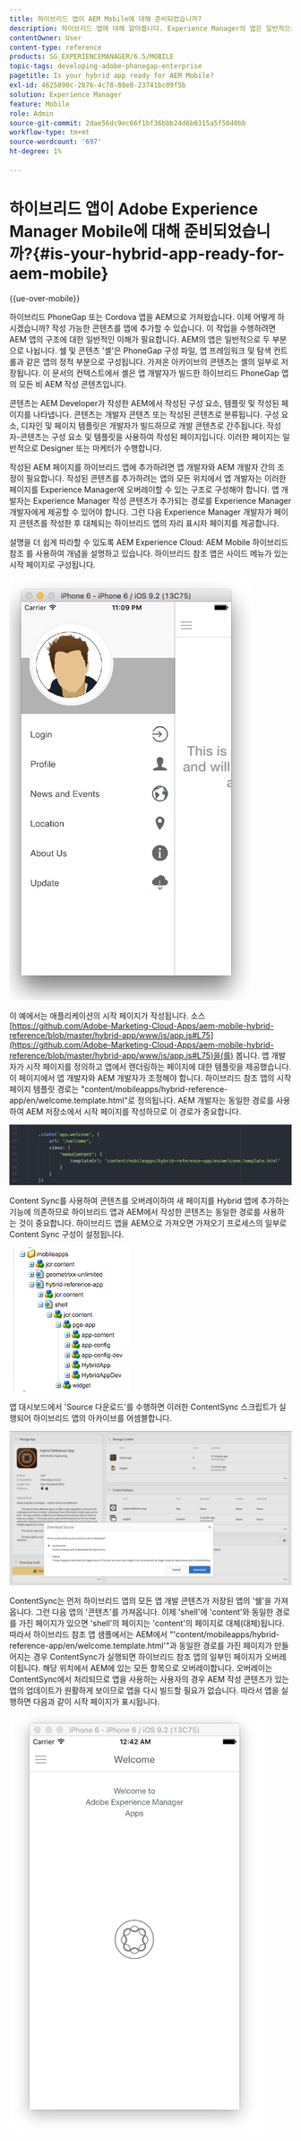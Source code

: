 ```yaml
---
title: 하이브리드 앱이 AEM Mobile에 대해 준비되었습니까?
description: 하이브리드 앱에 대해 알아봅니다. Experience Manager의 앱은 일반적으로 두 부분으로 나뉩니다. "쉘" 및 "콘텐츠"와 이 페이지에서는 이러한 주제에 대한 자세한 정보를 제공합니다.
contentOwner: User
content-type: reference
products: SG_EXPERIENCEMANAGER/6.5/MOBILE
topic-tags: developing-adobe-phonegap-enterprise
pagetitle: Is your hybrid app ready for AEM Mobile?
exl-id: 4625890c-2b76-4c78-88e8-23741bc09f5b
solution: Experience Manager
feature: Mobile
role: Admin
source-git-commit: 2dae56dc9ec66f1bf36bbb24d6b0315a5f5040bb
workflow-type: tm+mt
source-wordcount: '697'
ht-degree: 1%

---
```


# 하이브리드 앱이 Adobe Experience Manager Mobile에 대해 준비되었습니까?{#is-your-hybrid-app-ready-for-aem-mobile}

{{ue-over-mobile}}

하이브리드 PhoneGap 또는 Cordova 앱을 AEM으로 가져왔습니다. 이제 어떻게 하시겠습니까? 작성 가능한 콘텐츠를 앱에 추가할 수 있습니다. 이 작업을 수행하려면 AEM 앱의 구조에 대한 일반적인 이해가 필요합니다. AEM의 앱은 일반적으로 두 부분으로 나뉩니다. 쉘 및 콘텐츠 &#39;셸&#39;은 PhoneGap 구성 파일, 앱 프레임워크 및 탐색 컨트롤과 같은 앱의 정적 부분으로 구성됩니다. 가져온 아카이브의 콘텐츠는 셸의 일부로 저장됩니다. 이 문서의 컨텍스트에서 셸은 앱 개발자가 빌드한 하이브리드 PhoneGap 앱의 모든 비 AEM 작성 콘텐츠입니다.

콘텐츠는 AEM Developer가 작성한 AEM에서 작성된 구성 요소, 템플릿 및 작성된 페이지를 나타냅니다. 콘텐츠는 개발자 콘텐츠 또는 작성된 콘텐츠로 분류됩니다. 구성 요소, 디자인 및 페이지 템플릿은 개발자가 빌드하므로 개발 콘텐츠로 간주됩니다. 작성자-콘텐츠는 구성 요소 및 템플릿을 사용하여 작성된 페이지입니다. 이러한 페이지는 일반적으로 Designer 또는 마케터가 수행합니다.

작성된 AEM 페이지를 하이브리드 앱에 추가하려면 앱 개발자와 AEM 개발자 간의 조정이 필요합니다. 작성된 콘텐츠를 추가하려는 앱의 모든 위치에서 앱 개발자는 이러한 페이지를 Experience Manager에 오버레이할 수 있는 구조로 구성해야 합니다. 앱 개발자는 Experience Manager 작성 콘텐츠가 추가되는 경로를 Experience Manager 개발자에게 제공할 수 있어야 합니다. 그런 다음 Experience Manager 개발자가 페이지 콘텐츠를 작성한 후 대체되는 하이브리드 앱의 자리 표시자 페이지를 제공합니다.

설명을 더 쉽게 따라할 수 있도록 AEM Experience Cloud: AEM Mobile 하이브리드 참조 를 사용하여 개념을 설명하고 있습니다. 하이브리드 참조 앱은 사이드 메뉴가 있는 시작 페이지로 구성됩니다.

![chlimage_1-76](assets/chlimage_1-76.png)

이 예에서는 애플리케이션의 시작 페이지가 작성됩니다. 소스 [https://github.com/Adobe-Marketing-Cloud-Apps/aem-mobile-hybrid-reference/blob/master/hybrid-app/www/js/app.js#L75](https://github.com/Adobe-Marketing-Cloud-Apps/aem-mobile-hybrid-reference/blob/master/hybrid-app/www/js/app.js#L75)을(를) 봅니다. 앱 개발자가 시작 페이지를 정의하고 앱에서 렌더링하는 페이지에 대한 템플릿을 제공했습니다. 이 페이지에서 앱 개발자와 AEM 개발자가 조정해야 합니다. 하이브리드 참조 앱의 시작 페이지 템플릿 경로는 &quot;content/mobileapps/hybrid-reference-app/en/welcome.template.html&quot;로 정의됩니다. AEM 개발자는 동일한 경로를 사용하여 AEM 저장소에서 시작 페이지를 작성하므로 이 경로가 중요합니다.

![chlimage_1-77](assets/chlimage_1-77.png)

Content Sync를 사용하여 콘텐츠를 오버레이하여 새 페이지를 Hybrid 앱에 추가하는 기능에 의존하므로 하이브리드 앱과 AEM에서 작성한 콘텐츠는 동일한 경로를 사용하는 것이 중요합니다. 하이브리드 앱을 AEM으로 가져오면 가져오기 프로세스의 일부로 Content Sync 구성이 설정됩니다.

![chlimage_1-78](assets/chlimage_1-78.png)

앱 대시보드에서 &#39;Source 다운로드&#39;를 수행하면 이러한 ContentSync 스크립트가 실행되어 하이브리드 앱의 아카이브를 어셈블합니다.

![chlimage_1-79](assets/chlimage_1-79.png)

ContentSync는 먼저 하이브리드 앱의 모든 앱 개발 콘텐츠가 저장된 앱의 &#39;쉘&#39;을 가져옵니다. 그런 다음 앱의 &#39;콘텐츠&#39;를 가져옵니다. 이제 &#39;shell&#39;에 &#39;content&#39;와 동일한 경로를 가진 페이지가 있으면 &#39;shell&#39;의 페이지는 &#39;content&#39;의 페이지로 대체(대체)됩니다. 따라서 하이브리드 참조 앱 샘플에서는 AEM에서 &quot;&#39;content/mobileapps/hybrid-reference-app/en/welcome.template.html&#39;&quot;과 동일한 경로를 가진 페이지가 만들어지는 경우 ContentSync가 실행되면 하이브리드 참조 앱의 일부인 페이지가 오버레이됩니다. 해당 위치에서 AEM에 있는 모든 항목으로 오버레이합니다. 오버레이는 ContentSync에서 처리되므로 앱을 사용하는 사용자의 경우 AEM 작성 콘텐츠가 있는 앱의 업데이트가 원활하게 보이므로 앱을 다시 빌드할 필요가 없습니다. 따라서 앱을 실행하면 다음과 같이 시작 페이지가 표시됩니다.

![chlimage_1-80](assets/chlimage_1-80.png)
